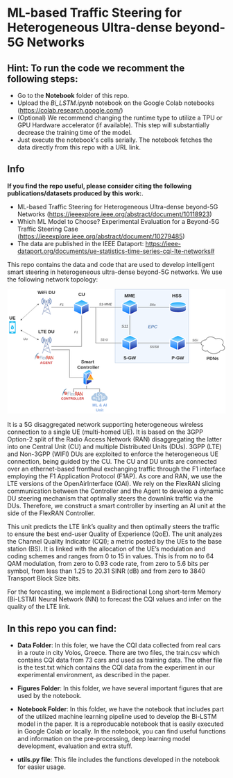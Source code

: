 # ML-based Traffic Steering for Heterogeneous Ultra-dense beyond-5G Networks

## Hint: To run the code we recomment the following steps:

- Go to the **Notebook** folder of this repo.
- Upload the *Bi_LSTM.ipynb* notebook on the Google Colab notebooks (https://colab.research.google.com/)
- (Optional) We recommend changing the runtime type to utilize a TPU or GPU Hardware accelerator (if available). This step will substantially decrease the training time of the model.
- Just execute the notebook's cells serially. The notebook fetches the data directly from this repo with a URL link.


## Info

**If you find the repo useful, please consider citing the following publications/datasets produced by this work:**. 

* ML-based Traffic Steering for Heterogeneous Ultra-dense beyond-5G Networks (https://ieeexplore.ieee.org/abstract/document/10118923)
* Which ML Model to Choose? Experimental Evaluation for a Beyond-5G Traffic Steering Case (https://ieeexplore.ieee.org/abstract/document/10279485)
* The data are published in the IEEE Dataport: https://ieee-dataport.org/documents/ue-statistics-time-series-cqi-lte-networks#


This repo contains the data and code that are used to develop intelligent smart steering in heterogeneous ultra-dense beyond-5G networks. We use the following network topology:

![alt text](https://raw.githubusercontent.com/ilias-chatzistefanidis/HetNets-steering/main/Figures/network-topology.png)

It is a 5G disaggregated network supporting heterogeneous wireless connection to a single UE (multi-homed UE). It is based on the 3GPP Option-2 split of the Radio Access Network (RAN) disaggregating the latter into one Central Unit (CU) and multiple Distributed Units (DUs). 3GPP (LTE) and Non-3GPP
(WIFI) DUs are exploited to enforce the heterogeneous UE connection, being guided by the CU. The CU and DU units are connected over an ethernet-based fronthaul exchanging traffic through the F1 interface employing the F1 Application Protocol (F1AP). As core and RAN, we use the LTE versions of the OpenAirInterface (OAI). We rely on the FlexRAN slicing communication between the Controller and the Agent to develop a dynamic DU steering
mechanism that optimally steers the downlink traffic via the DUs. Therefore, we construct a smart controller by inserting an AI unit at the side of the FlexRAN Controller.

This unit predicts the LTE link’s quality and then optimally steers the traffic to ensure the best end-user Quality of Experience (QoE). The unit analyzes the Channel Quality Indicator (CQI); a metric posted by the UEs to the base station (BS). It is linked with the allocation of the UE’s modulation and coding schemes and ranges from 0 to 15 in values. This is from no to 64 QAM modulation, from zero to 0.93 code rate, from zero to 5.6 bits per symbol, from less than 1.25 to 20.31 SINR (dB) and from zero to 3840 Transport Block Size bits.

For the forecasting, we implement a Bidirectional Long short-term Memory (Bi-LSTM) Neural Network (NN) to forecast the CQI values and infer on the quality of the LTE link.


## In this repo you can find:

- **Data Folder**: In this foler, we have the CQI data collected from real cars in a route in city Volos, Greece. There are two files, the train.csv which contains CQI data from 73 cars and used as training data. The other file is the test.txt which contains the CQI data from the experiment in our experimental environment, as described in the paper.

- **Figures Folder**: In this folder, we have several important figures that are used by the notebook.

- **Notebook Folder**: In this folder, we have the notebook that includes part of the utilized machine learning pipeline used to develop the Bi-LSTM model in the paper. It is a reproducable notebook that is easily executed in Google Colab or locally. In the notebook, you can find useful functions and information on the pre-processing, deep learning model development, evaluation and extra stuff. 

- **utils.py file**: This file includes the functions developed in the notebook for easier usage.
